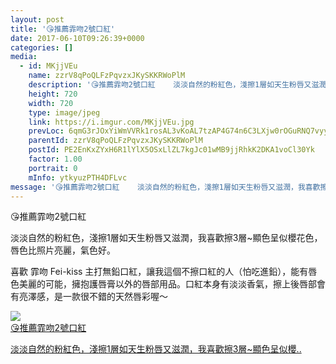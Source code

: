 ```yaml
---
layout: post
title: '😘推薦霏吻2號口紅' 
date: 2017-06-10T09:26:39+0000 
categories: [] 
media:
  - id: MKjjVEu
    name: zzrV8qPoQLFzPqvzxJKySKKRWoPlM
    description: '😘推薦霏吻2號口紅    淡淡自然的粉紅色，淺擦1層如天生粉唇又滋潤，我喜歡擦3層~顯色呈似櫻..'   
    height: 720
    width: 720
    type: image/jpeg
    link: https://i.imgur.com/MKjjVEu.jpg
    prevLoc: 6qmG3rJOxYiWmVVRk1rosAL3vKoAL7tzAP4G74n6C3LXjw0rOGuRNQ7vyyGEIO9yM67EB6IqBl9lDZx8h8MAzOz751SPWRv4w4nPigmWyx3vv8UmwpxwlBX7cvozmXy0o8uQBzqO4QjGfDqWvkNgpNTP5xlAG8QLUyEGl1LD4Nh5KMDpjNomUN2WJlxQlLFy7DKMwWovHjVz4J57Vgf2wWrBnYYEtoNx9NLPrrfOZ1rxWjjESn1KmMn7vvHBZEMg0wxjFKJGvL
    parentId: zzrV8qPoQLFzPqvzxJKySKKRWoPlM
    postId: PE2EnKxZYxH6R1lYlX5OSxLlZL7kgJc01wMB9jjRhkK2DKA1voCl30Yk
    factor: 1.00
    portrait: 0
    mInfo: ytkyuzPTH4DFLvc
message: '😘推薦霏吻2號口紅    淡淡自然的粉紅色，淺擦1層如天生粉唇又滋潤，我喜歡擦3層~顯色呈似櫻花色，唇色比照片亮麗，氣色好。    喜..'  
---
```


😘推薦霏吻2號口紅  
  
淡淡自然的粉紅色，淺擦1層如天生粉唇又滋潤，我喜歡擦3層~顯色呈似櫻花色，唇色比照片亮麗，氣色好。  
  
喜歡 霏吻 Fei-kiss 主打無鉛口紅，讓我這個不擦口紅的人（怕吃進鉛），能有唇色美麗的可能，擁抱護唇膏以外的唇部用品。口紅本身有淡淡香氣，擦上後唇部會有亮澤感，是一款很不錯的天然唇彩喔～


[//]: #media:  
<a href="https://i.imgur.com/MKjjVEu.jpg"><img class="postImage" src="https://i.imgur.com/MKjjVEuh.jpg" />  
😘推薦霏吻2號口紅

淡淡自然的粉紅色，淺擦1層如天生粉唇又滋潤，我喜歡擦3層~顯色呈似櫻..  
 </a>   
